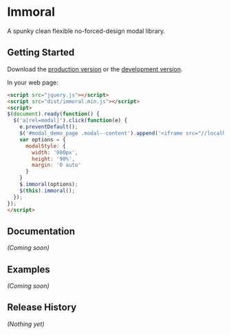 # Immoral

A spunky clean flexible no-forced-design modal library.

## Getting Started
Download the [production version][min] or the [development version][max].

[min]: https://raw.github.com/aniketpant/immoral/master/dist/immoral.min.js
[max]: https://raw.github.com/aniketpant/immoral/master/dist/immoral.js

In your web page:

```html
<script src="jquery.js"></script>
<script src="dist/immoral.min.js"></script>
<script>
$(document).ready(function() {
  $('a[rel=modal]').click(function(e) {
    e.preventDefault();
    $('#modal_demo_page .modal--content').append('<iframe src="//localhost/" seamless></iframe>');
    var options = {
      modalStyle: {
        width: '980px',
        height: '90%',
        margin: '0 auto'
      }
    }
    $.immoral(options);
    $(this).immoral();
  });
});
</script>
```

## Documentation
_(Coming soon)_

## Examples
_(Coming soon)_

## Release History
_(Nothing yet)_